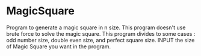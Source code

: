 # MagicSquare
Program to generate a magic square in n size. This program doesn't use brute force to solve the magic square. This program divides to some cases : odd number size, double even size, and perfect square size.
INPUT the size of Magic Square you want in the program.
